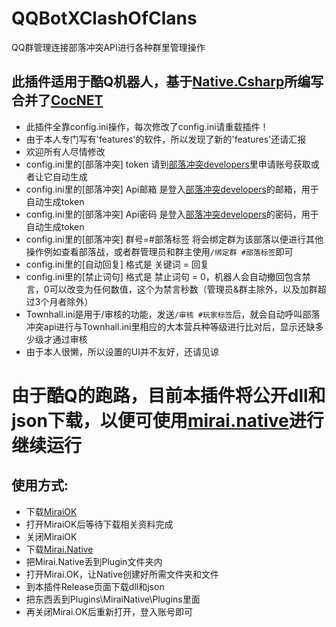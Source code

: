 # QQBotXClashOfClans
QQ群管理连接部落冲突API进行各种群里管理操作
## 此插件适用于酷Q机器人，基于[Native.Csharp](https://github.com/Jie2GG/Native.Csharp.Frame)所编写合并了[CocNET](https://github.com/smietanka/CocNET)
* 此插件全靠config.ini操作，每次修改了config.ini请重载插件！
* 由于本人专门写有'features'的软件，所以发现了新的'features'还请汇报
* 欢迎所有人尽情修改
* config.ini里的[部落冲突] token 请到[部落冲突developers](https://developer.clashofclans.com/#/)里申请账号获取或者让它自动生成
* config.ini里的[部落冲突] Api邮箱 是登入[部落冲突developers](https://developer.clashofclans.com/#/)的邮箱，用于自动生成token
* config.ini里的[部落冲突] Api密码 是登入[部落冲突developers](https://developer.clashofclans.com/#/)的密码，用于自动生成token
* config.ini里的[部落冲突] 群号=#部落标签 将会绑定群为该部落以便进行其他操作例如查看部落战，或者群管理员和群主使用`/绑定群 #部落标签`即可
* config.ini里的[自动回复] 格式是 关键词 = 回复
* config.ini里的[禁止词句] 格式是 禁止词句 = 0，机器人会自动撤回包含禁言，0可以改变为任何数值，这个为禁言秒数（管理员&群主除外，以及加群超过3个月者除外）
* Townhall.ini是用于/审核的功能，发送`/审核 #玩家标签`后，就会自动呼叫部落冲突api进行与Townhall.ini里相应的大本营兵种等级进行比对后，显示还缺多少级才通过审核
* 由于本人很懒，所以设置的UI并不友好，还请见谅

# 由于酷Q的跑路，目前本插件将公开dll和json下载，以便可使用[mirai.native](https://github.com/iTXTech/mirai-native)进行继续运行
## 使用方式: 
* 下载[MiraiOK](http://t.imlxy.net:64724/mirai/MiraiOK/miraiOK_windows_386.exe)
* 打开MiraiOK后等待下载相关资料完成
* 关闭MiraiOK
* 下载[Mirai.Native](https://github.com/iTXTech/mirai-native/releases/download/v1.8.2/mirai-native-1.8.2.jar)
* 把Mirai.Native丢到Plugin文件夹内
* 打开Mirai.OK，让Native创建好所需文件夹和文件
* 到本插件Release页面下载dll和json
* 把东西丢到Plugins\MiraiNative\Plugins里面
* 再关闭Mirai.OK后重新打开，登入账号即可